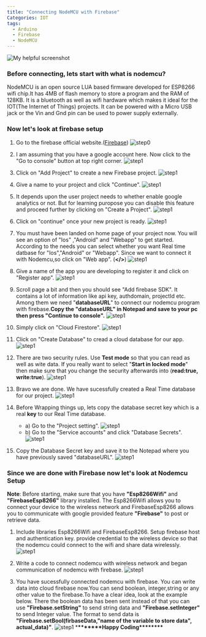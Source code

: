 ```yaml
---
title: "Connecting NodeMCU with Firebase"
Categories: IOT
tags:
  - Arduino
  - Firebase
  - NodeMCU
---
```


![My helpful screenshot](/assets/images/nodemcu.png)

### Before connecting, lets start with what is nodemcu?

NodeMCU is an open source LUA based firmware developed for ESP8266 wifi chip.It has 4MB of flash memory to store a program and the RAM of 128KB. It is a bluetooth as well as wifi hardware which makes it ideal for the IOT(The Internet of Things) projects. It can be powered with a Micro USB jack or the Vin and Gnd pin can be used to power supply externally.

### Now let's look at firebase setup

1. Go to the firebase official website.([Firebase](https://firebase.google.com/))
   ![step0](/assets/images/firebasestep0.png)

2. I am assuming that you have a google account here. Now click to the "Go to console" button at top right corner.
   ![step1](/assets/images/firebasestep1.png)

3. Click on "Add Project" to create a new Firebase project.
   ![step1](/assets/images/firebasestep2.png)
4. Give a name to your project and click "Continue".
   ![step1](/assets/images/firebasestep3.png)
5. It depends upon the user project needs to whether enable google analytics or not.
   But for learning puropose you can disable this feature and proceed further by clicking on "Create a Project".
   ![step1](/assets/images/firebasestep4.png)

6. Click on "continue" once your new project is ready.
   ![step1](/assets/images/firebasestep5.png)

7. You must have been landed on home page of your project now. You will see an option of "Ios" ,"Android" and "Webapp" to get started. According to the needs you can select whether you want Real time datbase for "Ios","Android" or "Webapp". Since we want to connect it with Nodemcu,so click on "Web app". (**</>**)
   ![step1](/assets/images/firebasestep6.png)

8. Give a name of the app you are developing to register it and click on "Register app".
   ![step1](/assets/images/firebasestep8.png)

9. Scroll page a bit and then you should see "Add firebase SDK".
   It contains a lot of information like api key, authdomain, projectId etc. Among them we need "**databaseURL**" to connect our nodemcu program with firebase.**Copy the "databaseURL" in Notepad and save to your pc then press "Continue to console".**
   ![step1](/assets/images/firebasestep10.png)

10. Simply click on "Cloud Firestore".
    ![step1](/assets/images/firebasestep11.png)
11. Click on "Create Database" to cread a cloud database for our app.
    ![step1](/assets/images/firebasestep12.png)

12. There are two security rules. Use **Test mode** so that you can read as well as wite data. If you really want to select "**Start in locked mode**" then make sure that you change the security afterwards into (**read:true, write:true**).
    ![step1](/assets/images/firebasestep13.png)
13. Bravo we are done. We have sucessfully created a Real Time database for our project.
    ![step1](/assets/images/firebasestep14.png)

14. Before Wrapping things up, lets copy the database secret key which is a real **key** to our Real Time database.
    - a) Go to the "Project setting".
      ![step1](/assets/images/firebasestep15.png)
    - b) Go to the "Service accounts" and click "Database Secrets".
      ![step1](/assets/images/firebasestep21.png)
15. Copy the Database Secret key and save it to the Notepad where you have previously saved "databaseURL".
    ![step1](/assets/images/firebasestep22.png)

### Since we are done with Firebase now let's look at Nodemcu Setup

**Note**: Before starting, make sure that you have **"Esp8266Wifi"** and **"FirebaseEsp8266"** library installed. The Esp8266Wifi allows you to connect your device to the wireless network and FirebaseEsp8266 allows you to communicate with google provided feature **"Firebase"** to post or retrieve data.

1. Include libraries Esp8266Wifi and FirebaseEsp8266. Setup firebase host and authentication key. provide credential to the wireless device so that the nodemcu could connect to the wifi and share data wirelessly.
   ![step1](/assets/images/nodemcustep1.png)

2. Write a code to connect nodemcu with wireless network and began communication of nodemcu with firebase.
   ![step1](/assets/images/nodemcustep2.png)

3. You have sucessfully connected nodemcu with firebase. You can write data into cloud firebase now.You can send boolean, integer,string or any other value to the firebase.To have a clear idea, look at the example below. There the boolean data has been sent instead of that you can use **"Firebase.setString"** to send string data and **"Firebase.setInteger"** to send Integer value.
   The format to send data is **"Firebase.setBool(firbaseData,"name of the variable to store data", actual_data)"**.
   ![step1](/assets/images/nodemcustep3.png) \***\*\*\*\*\*\*\***Happy Coding\***\*\*\*\*\*\*\***
